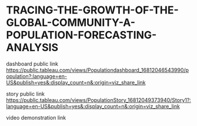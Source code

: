 # TRACING-THE-GROWTH-OF-THE-GLOBAL-COMMUNITY-A-POPULATION-FORECASTING-ANALYSIS
dashboard public link https://public.tableau.com/views/Populationdashboard_16812046543990/population?:language=en-US&publish=yes&:display_count=n&:origin=viz_share_link

story public link https://public.tableau.com/views/PopulationStory_16812049373940/Story1?:language=en-US&publish=yes&:display_count=n&:origin=viz_share_link

video demonstration link


